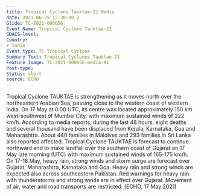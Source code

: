```yaml
---
title: Tropical Cyclone Tauktae-21 Media
date: 2021-06-25 12:30:00 Z
Glide: TC-2021-000056
Event Name: Tropical Cyclone Tauktae-21
GDACS-level: 
Country:
- India
Event type: TC Tropical Cyclone
Summary Text: Tropical Cyclones Tauktae-21
Feature Image: TC-2021-000056-media-01
Post-type: 
Status: alert
source: ECHO
---
```


Tropical Cyclone TAUKTAE is strengthening as it moves north over the northeastern Arabian Sea, passing close to the western coast of western India. On 17 May at 0.00 UTC, its centre was located approximately 150 km west-southwest of Mumbai City, with maximum sustained winds of 222 km/h. According to media reports, during the last 48 hours, eight deaths and several thousand have been displaced from Kerala, Karnataka, Goa and Maharashtra. About 440 families in Maldives and 293 families in Sri Lanka also reported affected. Tropical Cyclone TAUKTAE is forecast to continue northward and to make landfall over the southern coast of Gujarat on 17 May late morning (UTC) with maximum sustained winds of 165-175 km/h. On 17-18 May, heavy rain, strong winds and storm surge are forecast over Gujarat, Maharashtra, Karnataka and Goa. Heavy rain and strong winds are expected also across southeastern Pakistan. Red warnings for heavy rain with thunderstorms and strong winds are in effect over Gujarat. Movement of air, water and road transports are restricted. (ECHO, 17 May 2021) 
